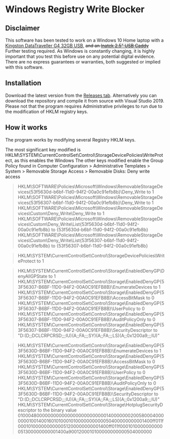 # Windows Registry Write Blocker

## Disclaimer
This software has been tested to work on a Windows 10 Home laptop with a [Kingston DataTraveller G4 32GB USB](https://www.amazon.co.uk/Kingston-DTIG4-32GB-Traveler-Flash/dp/B00G9WHN12/), ~~and an [Inatek 2.5" USB Caddy](https://www.amazon.co.uk/Optimized-Inateck-3-0-Portable-2-5-SATA-I-Additional/dp/B00KW4T69A/)~~ Further testing required. As Windows is constantly changing, it is highly important that you test this before use on any potential digital evidence. There are no express guarantees or warranties, both suggested or implied with this software.

## Installation
Download the latest version from the [Releases tab](https://github.com/Stormy102/WindowsRegistryWriteBlocker/releases). Alternatively you can download the repository and compile it from source with Visual Studio 2019. Please not that the program requires Administrative privileges to run due to the modification of HKLM registry keys.

## How it works

The program works by modifying several Registry HKLM keys.

The most significant key modified is HKLM\SYSTEM\CurrentControlSet\Control\StorageDevicePolicies\WriteProtect, as this enables the Windows 
The other keys modified enable the Group Policy found in Computer Configuration > Administrative Templates > System > Removable Storage Access > Removable Disks: Deny write access

> HKLM\SOFTWARE\Policies\Microsoft\Windows\RemovableStorageDevices\{53f5630d-b6bf-11d0-94f2-00a0c91efb8b}\Deny_Write to 1
> HKLM\SOFTWARE\Policies\Microsoft\Windows\RemovableStorageDevices\{53f56307-b6bf-11d0-94f2-00a0c91efb8b}\Deny_Write to 1
> HKLM\SOFTWARE\Policies\Microsoft\Windows\RemovableStorageDevices\Custom\Deny_Write\Deny_Write to 1
> HKLM\SOFTWARE\Policies\Microsoft\Windows\RemovableStorageDevices\Custom\Deny_Write\List\{53f5630d-b6bf-11d0-94f2-00a0c91efb8b} to {53f5630d-b6bf-11d0-94f2-00a0c91efb8b}
> HKLM\SOFTWARE\Policies\Microsoft\Windows\RemovableStorageDevices\Custom\Deny_Write\List\{53f56307-b6bf-11d0-94f2-00a0c91efb8b} to {53f56307-b6bf-11d0-94f2-00a0c91efb8b}

> HKLM\SYSTEM\CurrentControlSet\Control\StorageDevicePolicies\WriteProtect to 1

> HKLM\SYSTEM\CurrentControlSet\Control\Storage\EnabledDenyGP\DenyAllGPState to 1
> HKLM\SYSTEM\CurrentControlSet\Control\Storage\EnabledDenyGP\{53F56307-B6BF-11D0-94F2-00A0C91EFB8B}\EnumerateDevices to 1
> HKLM\SYSTEM\CurrentControlSet\Control\Storage\EnabledDenyGP\{53F56307-B6BF-11D0-94F2-00A0C91EFB8B}\AccessBitMask to 0
> HKLM\SYSTEM\CurrentControlSet\Control\Storage\EnabledDenyGP\{53F56307-B6BF-11D0-94F2-00A0C91EFB8B}\UserPolicy to 0
> HKLM\SYSTEM\CurrentControlSet\Control\Storage\EnabledDenyGP\{53F56307-B6BF-11D0-94F2-00A0C91EFB8B}\AuditPolicyOnly to 0
> HKLM\SYSTEM\CurrentControlSet\Control\Storage\EnabledDenyGP\{53F56307-B6BF-11D0-94F2-00A0C91EFB8B}\SecurityDescriptor to "D:(D;;DCLCRPCRSD;;;IU)(A;;FA;;;SY)(A;;FA;;;LS)(A;;0x1200a9;;;IU)"

> HKLM\SYSTEM\CurrentControlSet\Control\Storage\EnabledDenyGP\{53F5630D-B6BF-11D0-94F2-00A0C91EFB8B}\EnumerateDevices to 1
> HKLM\SYSTEM\CurrentControlSet\Control\Storage\EnabledDenyGP\{53F5630D-B6BF-11D0-94F2-00A0C91EFB8B}\AccessBitMask to 0
> HKLM\SYSTEM\CurrentControlSet\Control\Storage\EnabledDenyGP\{53F5630D-B6BF-11D0-94F2-00A0C91EFB8B}\UserPolicy to 0
> HKLM\SYSTEM\CurrentControlSet\Control\Storage\EnabledDenyGP\{53F5630D-B6BF-11D0-94F2-00A0C91EFB8B}\AuditPolicyOnly to 0
> HKLM\SYSTEM\CurrentControlSet\Control\Storage\EnabledDenyGP\{53F5630D-B6BF-11D0-94F2-00A0C91EFB8B}\SecurityDescriptor to "D:(D;;DCLCRPCRSD;;;IU)(A;;FA;;;SY)(A;;FA;;;LS)(A;;0x1200a9;;;IU)"
> HKLM\SYSTEM\CurrentControlSet\Control\Storage\HotplugSecurityDescriptor to the binary value 01000480000000000000000000000000140000000200580004000000010014001601010001010000000000050400000000001400ff011f0001010000000000051200000000001400ff011f0001010000000000051300000000001400a9001200010100000000000504000000
